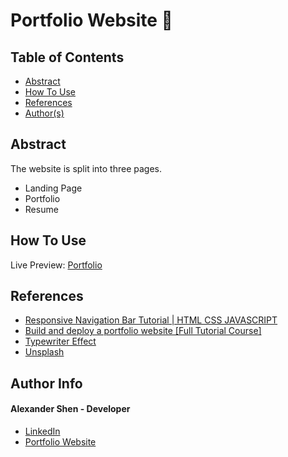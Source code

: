 # Portfolio Website 👔

## Table of Contents
- [Abstract](#Abstract)
- [How To Use](#how-to-use)
- [References](#references)
- [Author(s)](#author-info)

## Abstract

The website is split into three pages.
- Landing Page
- Portfolio
- Resume

## How To Use

Live Preview: [Portfolio](https://shenalexw.github.io)

## References

- [Responsive Navigation Bar Tutorial | HTML CSS JAVASCRIPT](https://www.youtube.com/watch?v=gXkqy0b4M5g&t=182s)
- [Build and deploy a portfolio website [Full Tutorial Course]](https://www.youtube.com/watch?v=_xkSvufmjEs&t=1396s)
- [Typewriter Effect](https://css-tricks.com/snippets/css/typewriter-effect/)
- [Unsplash](https://unsplash.com/)

## Author Info
#### Alexander Shen - Developer
- [LinkedIn](https://www.linkedin.com/in/shenalexw/)
- [Portfolio Website](https://shenalexw.github.io/)
